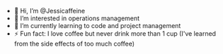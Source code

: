 - 👋 Hi, I’m @Jessicaffeine
- 👀 I’m interested in operations management
- 🌱 I’m currently learning to code and project management
- ⚡ Fun fact: I love coffee but never drink more than 1 cup (I've learned from the side effects of too much coffee)

<!---
Jessicaffeine/Jessicaffeine is a ✨ special ✨ repository because its `README.md` (this file) appears on your GitHub profile.
You can click the Preview link to take a look at your changes.
--->
